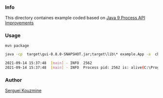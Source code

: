 ### Info


This directory containes example coded based on [Java 9 Process API Improvements](https://www.baeldung.com/java-9-process-api)

### Usage 

```sh
mvn package
```
```cmd
java -cp  target\gui-0.8.0-SNAPSHOT.jar;target\lib\* example.App -a  check -p 2562
```
```sh
2021-09-14 15:37:48  [main] - INFO  2562
2021-09-14 15:37:48  [main] - INFO  Process pid: 2562 is: alive(C:\Program Files\Git\git-bash.exe)
````

### Author
[Serguei Kouzmine](kouzmine_serguei@yahoo.com)

